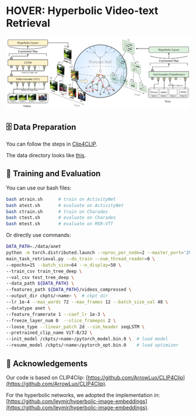 # HOVER: Hyperbolic Video-text Retrieval

![img](./pipeline.png "fig2")

## 🗄 Data Preparation

You can follow the steps in [Clip4CLIP](https://github.com/ArrowLuo/CLIP4Clip#data-preparing).

The data directory looks like [this](./data/README.md).

## 🚴 Training and Evaluation

You can use our bash files:

```bash
bash atrain.sh		# train on ActivityNet
bash atest.sh		# evaluate on ActivityNet
bash ctrain.sh		# train on Charades
bash ctest.sh		# evaluate on Charades
bash mtest.sh		# evaluate on MSR-VTT
```

Or directly use commands:

```bash
DATA_PATH=./data/anet
python -m torch.distributed.launch --nproc_per_node=2 --master_port='29158' \  # # of GPUs, independent port
main_task_retrieval.py --do_train --num_thread_reader=0 \
--epochs=15 --batch_size=64 --n_display=50 \
--train_csv train_tree_deep \
--val_csv test_tree_deep \
--data_path ${DATA_PATH} \
--features_path ${DATA_PATH}/videos_compressed \
--output_dir ckpts/<name> \  # ckpt dir
--lr 1e-4 --max_words 72 --max_frames 12 --batch_size_val 48 \
--datatype anet \
--feature_framerate 1 --coef_lr 1e-3 \
--freeze_layer_num 0  --slice_framepos 2 \
--loose_type --linear_patch 2d --sim_header seqLSTM \
--pretrained_clip_name ViT-B/32 \
--init_model /ckpts/<name>/pytorch_model.bin.0 \  # load model
--resume_model /ckpts/<name>/pytorch_opt.bin.0    # load optimizer
```

## 🙏 Acknowledgements

Our code is based on CLIP4Clip: [https://github.com/ArrowLuo/CLIP4Clip](https://github.com/ArrowLuo/CLIP4Clip).

For the hyperbolic networks, we adopted the implementation in: [https://github.com/leymir/hyperbolic-image-embeddings](https://github.com/leymir/hyperbolic-image-embeddings).
